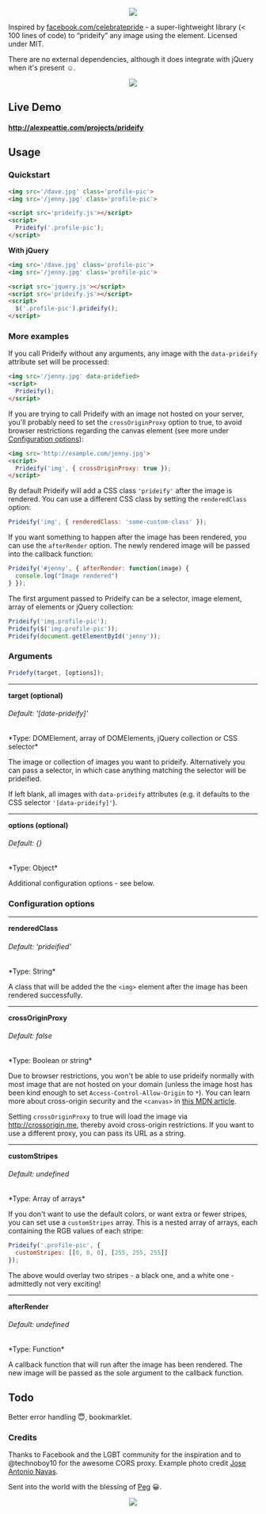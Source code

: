 <p align='center'>
  <a href='http://alexpeattie.com/projects/prideify' target='_blank'><img src='https://raw.github.com/alexpeattie/prideify/master/logo.png'></a>
</p>

Inspired by [facebook.com/celebratepride](https://facebook.com/celebratepride) - a super-lightweight library (< 100 lines of code) to “prideify” any image using the <canvas> element. Licensed under MIT.

There are no external dependencies, although it does integrate with jQuery when it's present :relaxed:.

<p align='center'>
  <img src='https://raw.github.com/alexpeattie/prideify/master/example.png'>
</p>

## Live Demo

#### <http://alexpeattie.com/projects/prideify>

## Usage
### Quickstart

~~~html
<img src='/dave.jpg' class='profile-pic'>
<img src='/jenny.jpg' class='profile-pic'>

<script src='prideify.js'></script>
<script>
  Prideify('.profile-pic');
</script>
~~~

**With jQuery**

~~~html
<img src='/dave.jpg' class='profile-pic'>
<img src='/jenny.jpg' class='profile-pic'>

<script src='jquery.js'></script>
<script src='prideify.js'></script>
<script>
  $('.profile-pic').prideify();
</script>
~~~

### More examples

If you call Prideify without any arguments, any image with the `data-prideify` attribute set will be processed:

~~~html
<img src='/jenny.jpg' data-pridefied>
<script>
  Prideify();
</script>
~~~

If you are trying to call Prideify with an image not hosted on your server, you'll probably need to set the `crossOriginProxy` option to true, to avoid browser restrictions regarding the canvas element (see more under [Configuration options](#configuration-options)):

~~~html
<img src='http://example.com/jenny.jpg'>
<script>
  Prideify('img', { crossOriginProxy: true });
</script>
~~~
By default Prideify will add a CSS class `'prideify'` after the image is rendered. You can use a different CSS class by setting the `renderedClass` option:

~~~js
Prideify('img', { renderedClass: 'some-custom-class' });
~~~

If you want something to happen after the image has been rendered, you can use the `afterRender` option. The newly rendered image will be passed into the callback function:

~~~js
Prideify('#jenny', { afterRender: function(image) {
  console.log("Image rendered")
} });
~~~

The first argument passed to Prideify can be a selector, image element, array of elements or jQuery collection:

~~~js
Prideify('img.profile-pic');
Prideify($('img.profile-pic'));
Prideify(document.getElementById('jenny'));
~~~

### Arguments

~~~js
Pridefy(target, [options]);
~~~

<hr>

**target (optional)**
<h6>Default: '[date-prideify]'</h6>
*Type: DOMElement, array of DOMElements, jQuery collection or CSS selector*

The image or collection of images you want to prideify. Alternatively you can pass a selector, in which case anything matching the selector will be prideified.

If left blank, all images with `data-prideify` attributes (e.g. it defaults to the CSS selector `'[data-prideify]'`).

<hr>

**options (optional)**
<h6>Default: {}</h6>
*Type: Object*

Additional configuration options - see below.

### Configuration options

<hr>

**renderedClass**
<h6>Default: 'prideified'</h6>
*Type: String*

A class that will be added the the `<img>` element after the image has been rendered successfully.

<hr>

**crossOriginProxy**
<h6>Default: false</h6>
*Type: Boolean or string*

Due to browser restrictions, you won't be able to use prideify normally with most image that are not hosted on your domain (unless the image host has been kind enough to set `Access-Control-Allow-Origin` to `*`). You can learn more about cross-origin security and the `<canvas>` in [this MDN article](https://developer.mozilla.org/en-US/docs/Web/HTML/CORS_enabled_image).

Setting `crossOriginProxy` to true will load the image via <http://crossorigin.me>, thereby avoid cross-origin restrictions. If you want to use a different proxy, you can pass its URL as a string.

<hr>

**customStripes**
<h6>Default: undefined</h6>
*Type: Array of arrays*

If you don't want to use the default colors, or want extra or fewer stripes, you can set use a `customStripes` array. This is a nested array of arrays, each containing the RGB values of each stripe:

~~~js
Prideify('.profile-pic', { 
  customStripes: [[0, 0, 0], [255, 255, 255]] 
});
~~~

The above would overlay two stripes - a black one, and a white one - admittedly not very exciting!

<hr>

**afterRender**
<h6>Default: undefined</h6>
*Type: Function*

A callback function that will run after the image has been rendered. The new image will be passed as the sole argument to the callback function.

## Todo

Better error handling :innocent:, bookmarklet.

### Credits

Thanks to Facebook and the LGBT community for the inspiration and to @technoboy10 for the awesome CORS proxy. Example photo credit [Jose Antonio Navas](https://www.flickr.com/photos/joseanavas/5984942462).

Sent into the world with the blessing of [Peg](http://peg.co/) :grinning:.

<p align='center'>
  <a href='http://peg.co' target='_blank'><img src='https://raw.github.com/alexpeattie/prideify/master/peg.png'></a>
</p>